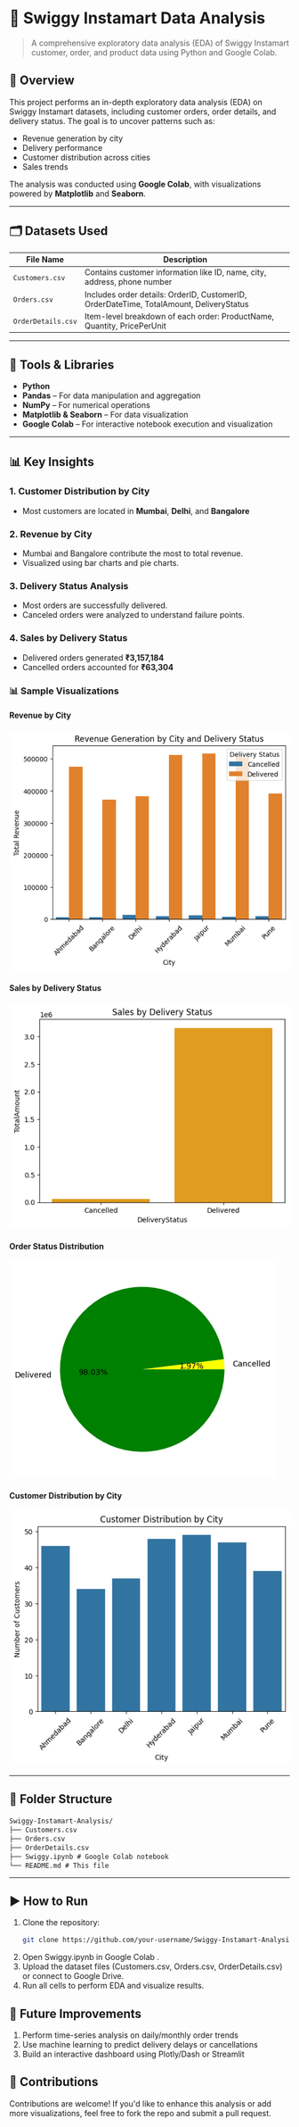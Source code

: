 # 🛒 Swiggy Instamart Data Analysis

> A comprehensive exploratory data analysis (EDA) of Swiggy Instamart customer, order, and product data using Python and Google Colab.

## 📌 Overview

This project performs an in-depth exploratory data analysis (EDA) on Swiggy Instamart datasets, including customer orders, order details, and delivery status. The goal is to uncover patterns such as:

- Revenue generation by city
- Delivery performance
- Customer distribution across cities
- Sales trends

The analysis was conducted using **Google Colab**, with visualizations powered by **Matplotlib** and **Seaborn**.

---

## 🗂️ Datasets Used

| File Name          | Description                                      |
|--------------------|--------------------------------------------------|
| `Customers.csv`    | Contains customer information like ID, name, city, address, phone number |
| `Orders.csv`       | Includes order details: OrderID, CustomerID, OrderDateTime, TotalAmount, DeliveryStatus |
| `OrderDetails.csv` | Item-level breakdown of each order: ProductName, Quantity, PricePerUnit |

---

## 🔧 Tools & Libraries

- **Python**
- **Pandas** – For data manipulation and aggregation
- **NumPy** – For numerical operations
- **Matplotlib & Seaborn** – For data visualization
- **Google Colab** – For interactive notebook execution and visualization

---

## 📊 Key Insights

### 1. **Customer Distribution by City**
- Most customers are located in **Mumbai**, **Delhi**, and **Bangalore**

### 2. **Revenue by City**
- Mumbai and Bangalore contribute the most to total revenue.
- Visualized using bar charts and pie charts.

### 3. **Delivery Status Analysis**
- Most orders are successfully delivered.
- Canceled orders were analyzed to understand failure points.

### 4. **Sales by Delivery Status**
- Delivered orders generated **₹3,157,184**
- Cancelled orders accounted for **₹63,304**
  
### 📊 Sample Visualizations

#### Revenue by City
![Revenue by City](Images/revenue_by_city.png)

#### Sales by Delivery Status
![Delivery Status Bar Chart](Images/delivery_status_bar.png)

#### Order Status Distribution
![Pie Chart - Delivery Status](Images/delivery_status_pie.png)

#### Customer Distribution by City
![Customer Distribution](Images/customer_distribution.png)

---

## 📁 Folder Structure
```
Swiggy-Instamart-Analysis/
├── Customers.csv
├── Orders.csv
├── OrderDetails.csv
├── Swiggy.ipynb # Google Colab notebook
└── README.md # This file
```
---

## ▶️ How to Run

1. Clone the repository:
   ```bash
   git clone https://github.com/your-username/Swiggy-Instamart-Analysis.git

2. Open Swiggy.ipynb in Google Colab .
3. Upload the dataset files (Customers.csv, Orders.csv, OrderDetails.csv) or connect to Google Drive.
4. Run all cells to perform EDA and visualize results.

## 🚀 Future Improvements
1. Perform time-series analysis on daily/monthly order trends
2. Use machine learning to predict delivery delays or cancellations
3. Build an interactive dashboard using Plotly/Dash or Streamlit
## 🤝 Contributions
Contributions are welcome! If you'd like to enhance this analysis or add more visualizations, feel free to fork the repo and submit a pull request.
